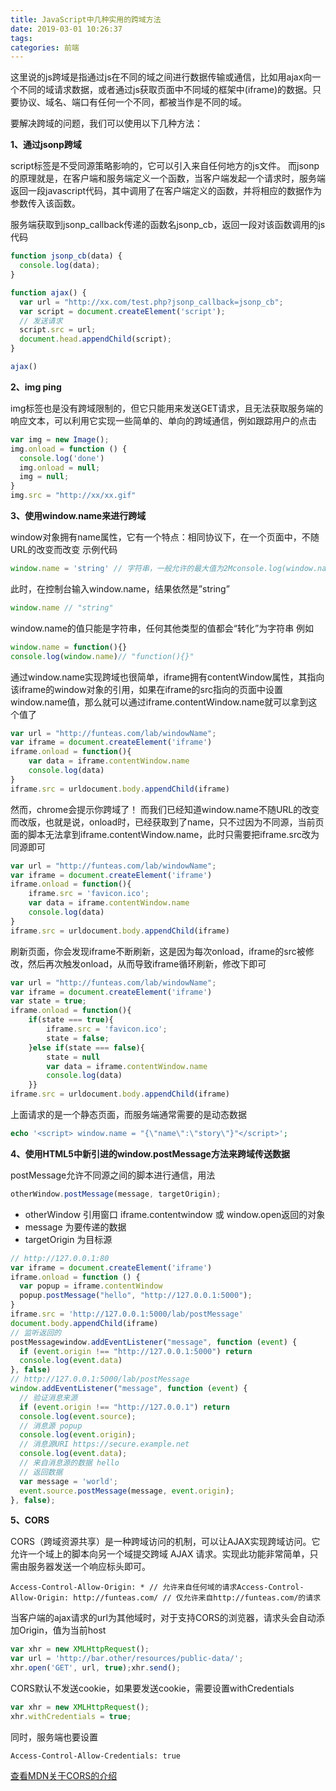 ```yaml
---
title: JavaScript中几种实用的跨域方法
date: 2019-03-01 10:26:37
tags:
categories: 前端
---
```


这里说的js跨域是指通过js在不同的域之间进行数据传输或通信，比如用ajax向一个不同的域请求数据，或者通过js获取页面中不同域的框架中(iframe)的数据。只要协议、域名、端口有任何一个不同，都被当作是不同的域。

要解决跨域的问题，我们可以使用以下几种方法：

**1、通过jsonp跨域**

script标签是不受同源策略影响的，它可以引入来自任何地方的js文件。 
而jsonp的原理就是，在客户端和服务端定义一个函数，当客户端发起一个请求时，服务端返回一段javascript代码，其中调用了在客户端定义的函数，并将相应的数据作为参数传入该函数。

服务端获取到jsonp_callback传递的函数名jsonp_cb，返回一段对该函数调用的js代码

```javascript
function jsonp_cb(data) {
  console.log(data);
}

function ajax() {
  var url = "http://xx.com/test.php?jsonp_callback=jsonp_cb";
  var script = document.createElement('script');
  // 发送请求
  script.src = url;
  document.head.appendChild(script);
}

ajax()
```

**2、img ping**

img标签也是没有跨域限制的，但它只能用来发送GET请求，且无法获取服务端的响应文本，可以利用它实现一些简单的、单向的跨域通信，例如跟踪用户的点击

```javascript
var img = new Image();
img.onload = function () {
  console.log('done')
  img.onload = null;
  img = null;
}
img.src = "http://xx/xx.gif"
```

**3、使用window.name来进行跨域**

window对象拥有name属性，它有一个特点：相同协议下，在一个页面中，不随URL的改变而改变 
示例代码

```javascript
window.name = 'string' // 字符串，一般允许的最大值为2Mconsole.log(window.name)location = 'http://funteas.com/'
```

此时，在控制台输入window.name，结果依然是”string”

```javascript
window.name // "string"
```

window.name的值只能是字符串，任何其他类型的值都会“转化”为字符串 
例如

```javascript
window.name = function(){}
console.log(window.name)// "function(){}"
```

通过window.name实现跨域也很简单，iframe拥有contentWindow属性，其指向该iframe的window对象的引用，如果在iframe的src指向的页面中设置window.name值，那么就可以通过iframe.contentWindow.name就可以拿到这个值了

```javascript
var url = "http://funteas.com/lab/windowName";
var iframe = document.createElement('iframe')
iframe.onload = function(){    
    var data = iframe.contentWindow.name
    console.log(data)
}
iframe.src = urldocument.body.appendChild(iframe)
```

然而，chrome会提示你跨域了！ 
而我们已经知道window.name不随URL的改变而改版，也就是说，onload时，已经获取到了name，只不过因为不同源，当前页面的脚本无法拿到iframe.contentWindow.name，此时只需要把iframe.src改为同源即可

```javascript
var url = "http://funteas.com/lab/windowName";
var iframe = document.createElement('iframe')
iframe.onload = function(){
    iframe.src = 'favicon.ico';
    var data = iframe.contentWindow.name
    console.log(data)
}
iframe.src = urldocument.body.appendChild(iframe)
```

刷新页面，你会发现iframe不断刷新，这是因为每次onload，iframe的src被修改，然后再次触发onload，从而导致iframe循环刷新，修改下即可

```javascript
var url = "http://funteas.com/lab/windowName";
var iframe = document.createElement('iframe')
var state = true;
iframe.onload = function(){
    if(state === true){
        iframe.src = 'favicon.ico';
        state = false;
    }else if(state === false){
        state = null
        var data = iframe.contentWindow.name
        console.log(data)
    }}
iframe.src = urldocument.body.appendChild(iframe)
```

上面请求的是一个静态页面，而服务端通常需要的是动态数据

```php
echo '<script> window.name = "{\"name\":\"story\"}"</script>';
```

**4、使用HTML5中新引进的window.postMessage方法来跨域传送数据**

postMessage允许不同源之间的脚本进行通信，用法

```javascript
otherWindow.postMessage(message, targetOrigin);
```

- otherWindow 引用窗口 iframe.contentwindow 或 window.open返回的对象
- message 为要传递的数据
- targetOrigin 为目标源

```javascript
// http://127.0.0.1:80
var iframe = document.createElement('iframe')
iframe.onload = function () {
  var popup = iframe.contentWindow
  popup.postMessage("hello", "http://127.0.0.1:5000");
}
iframe.src = 'http://127.0.0.1:5000/lab/postMessage'
document.body.appendChild(iframe)
// 监听返回的
postMessagewindow.addEventListener("message", function (event) {
  if (event.origin !== "http://127.0.0.1:5000") return
  console.log(event.data)
}, false)
// http://127.0.0.1:5000/lab/postMessage
window.addEventListener("message", function (event) {
  // 验证消息来源   
  if (event.origin !== "http://127.0.0.1") return
  console.log(event.source);
  // 消息源 popup    
  console.log(event.origin);
  // 消息源URI https://secure.example.net   
  console.log(event.data);
  // 来自消息源的数据 hello    
  // 返回数据    
  var message = 'world';
  event.source.postMessage(message, event.origin);
}, false);

```

**5、CORS**

CORS（跨域资源共享）是一种跨域访问的机制，可以让AJAX实现跨域访问。它允许一个域上的脚本向另一个域提交跨域 AJAX 请求。实现此功能非常简单，只需由服务器发送一个响应标头即可。

```
Access-Control-Allow-Origin: * // 允许来自任何域的请求Access-Control-Allow-Origin: http://funteas.com/ // 仅允许来自http://funteas.com/的请求
```

当客户端的ajax请求的url为其他域时，对于支持CORS的浏览器，请求头会自动添加Origin，值为当前host

```javascript
var xhr = new XMLHttpRequest();
var url = 'http://bar.other/resources/public-data/';
xhr.open('GET', url, true);xhr.send();
```

CORS默认不发送cookie，如果要发送cookie，需要设置withCredentials

```javascript
var xhr = new XMLHttpRequest();
xhr.withCredentials = true;
```

同时，服务端也要设置

```
Access-Control-Allow-Credentials: true
```

<a href="https://developer.mozilla.org/zh-CN/docs/Web/HTTP/Access_control_CORS" target="_blank">查看MDN关于CORS的介绍</a>

